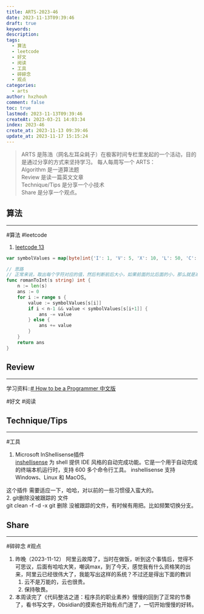 ```yaml
---
title: ARTS-2023-46
date: 2023-11-13T09:39:46
draft: true
keywords: 
description: 
tags:
  - 算法
  - leetcode
  - 好文
  - 阅读
  - 工具
  - 碎碎念
  - 观点
categories:
  - arts
author: hxzhouh
comment: false
toc: true
lastmod: 2023-11-13T09:39:46
createAt: 2023-03-21 14:03:34
index: 2023-46
create_at: 2023-11-13 09:39:46
update_at: 2023-11-17 15:15:24
---
```


>ARTS 是陈浩（网名左耳朵耗子）在极客时间专栏里发起的一个活动，目的是通过分享的方式来坚持学习。 每人每周写一个 ARTS：  
>	Algorithm 是一道算法题  
>	Review 是读一篇英文文章  
>	Technique/Tips 是分享一个小技术  
>	Share 是分享一个观点。

<!-- more -->

## 算法
---
#算法 #leetcode
1. [leetcode 13 ](https://leetcode.cn/problems/roman-to-integer/description/?envType=study-plan-v2&envId=top-interview-150)
```go 
var symbolValues = map[byte]int{'I': 1, 'V': 5, 'X': 10, 'L': 50, 'C': 100, 'D': 500, 'M': 1000}

// 思路
// 正常来说，取出每个字符对应的值，然后判断前后大小，如果前面的比后面的小，那么就是减去前面的值，否则就是加上前面的值
func romanToInt(s string) int {
	n := len(s)
	ans := 0
	for i := range s {
		value := symbolValues[s[i]]
		if i < n-1 && value < symbolValues[s[i+1]] {
			ans -= value
		} else {
			ans += value
		}
	}
	return ans
}
```

## Review
---
学习资料::[# How to be a Programmer 中文版](https://braydie.gitbooks.io/how-to-be-a-programmer/content/zh/)

#好文 #阅读

## Technique/Tips
---
#工具  
1.  Microsoft InShellisense插件  
	[inshellisense](https://github.com/microsoft/inshellisense) 为 shell 提供 IDE 风格的自动完成功能。它是一个用于自动完成的终端本机运行时，支持 600 多个命令行工具。 inshellisense 支持 Windows、Linux 和 MacOS。

这个插件 需要适应一下，哈哈，对以前的一些习惯侵入蛮大的。  
 2. git删除没被跟踪的 文件  
 git clean -f -d -x  git 删除 没被跟踪的文件，有时候有用把。比如频繁切换分支。
## Share
---
#碎碎念 #观点
1. 昨晚（2023-11-12） 阿里云故障了，当时在做饭，听到这个事情后，觉得不可思议，后面有哈哈大笑，嘲讽max，到了今天，感觉我有什么资格笑的出来，阿里云已经很伟大了，我能写出这样的系统？不过还是得出下面的教训
	1. 云不是万能的，云也很贵。
	2. 保持敬畏。
2. 本周读完了《代码整洁之道：程序员的职业素养》慢慢的回到了正常的节奏了，看书写文字，Obsidian的摸索也开始有点门道了，一切开始慢慢的好转。[]()
